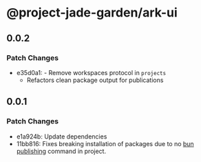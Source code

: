 # @project-jade-garden/ark-ui

## 0.0.2

### Patch Changes

- e35d0a1: - Remove workspaces protocol in `projects`
  - Refactors clean package output for publications

## 0.0.1

### Patch Changes

- e1a924b: Update dependencies
- 11bb816: Fixes breaking installation of packages due to no [bun publishing](https://bun.sh/docs/install/catalogs#publishing) command in project.
